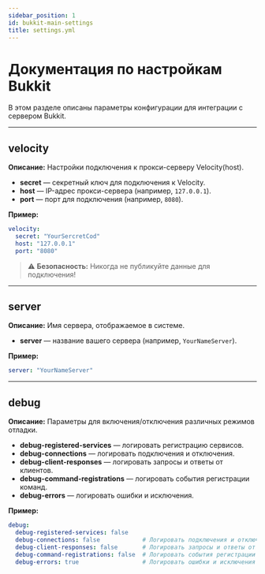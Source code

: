 ```yaml
---
sidebar_position: 1
id: bukkit-main-settings
title: settings.yml
---
```


# Документация по настройкам Bukkit

В этом разделе описаны параметры конфигурации для интеграции с сервером Bukkit.

---

## velocity

**Описание:** Настройки подключения к прокси-серверу Velocity(host).

- **secret** — секретный ключ для подключения к Velocity.
- **host** — IP-адрес прокси-сервера (например, `127.0.0.1`).
- **port** — порт для подключения (например, `8080`).

**Пример:**
```yaml
velocity:
  secret: "YourSercretCod"
  host: "127.0.0.1"
  port: "8080"
```

> ⚠️ **Безопасность:** Никогда не публикуйте данные для подключения!

---

## server

**Описание:** Имя сервера, отображаемое в системе.

- **server** — название вашего сервера (например, `YourNameServer`).

**Пример:**
```yaml
server: "YourNameServer"
```

---

## debug

**Описание:** Параметры для включения/отключения различных режимов отладки.

- **debug-registered-services** — логировать регистрацию сервисов.
- **debug-connections** — логировать подключения и отключения.
- **debug-client-responses** — логировать запросы и ответы от клиентов.
- **debug-command-registrations** — логировать события регистрации команд.
- **debug-errors** — логировать ошибки и исключения.

**Пример:**
```yaml
debug:
  debug-registered-services: false
  debug-connections: false            # Логировать подключения и отключения
  debug-client-responses: false       # Логировать запросы и ответы от клиентов
  debug-command-registrations: false  # Логировать события регистрации команд
  debug-errors: true                  # Логировать ошибки и исключения
```